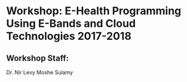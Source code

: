 # Workshop: E-Health Programming Using E-Bands and Cloud Technologies 2017-2018
## Workshop Staff:
Dr. Nir Levy
Moshe Sulamy
